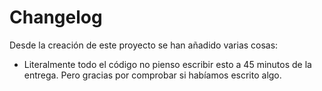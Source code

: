 <!--
SPDX-FileCopyrightText: 2024 Pablo Portas López <81629707+TeenBiscuits@users.noreply.github.com>

SPDX-License-Identifier: Apache-2.0
-->

# Changelog

Desde la creación de este proyecto se han añadido varias cosas:

- Literalmente todo el código no pienso escribir esto a 45 minutos de la entrega. Pero gracias por comprobar si habíamos escrito algo.